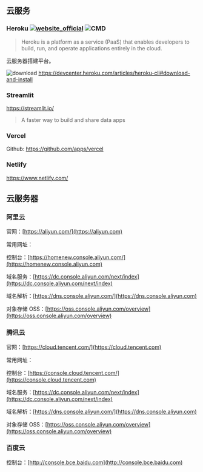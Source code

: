 ## 云服务

### Heroku [![website_official](https://gitbook07.oss-cn-hangzhou.aliyuncs.com/website_official.svg)](https://www.heroku.com) ![CMD](https://gitbook07.oss-cn-hangzhou.aliyuncs.com/CMD.svg)

> Heroku is a platform as a service (PaaS) that enables developers to build, run, and operate applications entirely in the cloud.

云服务器搭建平台。

![download](https://gitbook07.oss-cn-hangzhou.aliyuncs.com/download.svg) https://devcenter.heroku.com/articles/heroku-cli#download-and-install

### Streamlit

https://streamlit.io/

> A faster way to build and share data apps

### Vercel

Github: https://github.com/apps/vercel

### Netlify

https://www.netlify.com/

## 云服务器

### 阿里云

官网：[https://aliyun.com/](https://aliyun.com)

常用网址：

控制台：[https://homenew.console.aliyun.com/](https://homenew.console.aliyun.com)

域名服务：[https://dc.console.aliyun.com/next/index](https://dc.console.aliyun.com/next/index)

域名解析：[https://dns.console.aliyun.com/](https://dns.console.aliyun.com)

对象存储 OSS：[https://oss.console.aliyun.com/overview](https://oss.console.aliyun.com/overview)

### 腾讯云

官网：[https://cloud.tencent.com/](https://cloud.tencent.com)

常用网址：

控制台：[https://console.cloud.tencent.com/](https://console.cloud.tencent.com)

域名服务：[https://dc.console.aliyun.com/next/index](https://dc.console.aliyun.com/next/index)

域名解析：[https://dns.console.aliyun.com/](https://dns.console.aliyun.com)

对象存储 OSS：[https://oss.console.aliyun.com/overview](https://oss.console.aliyun.com/overview)

### 百度云

控制台：[http://console.bce.baidu.com](http://console.bce.baidu.com)
